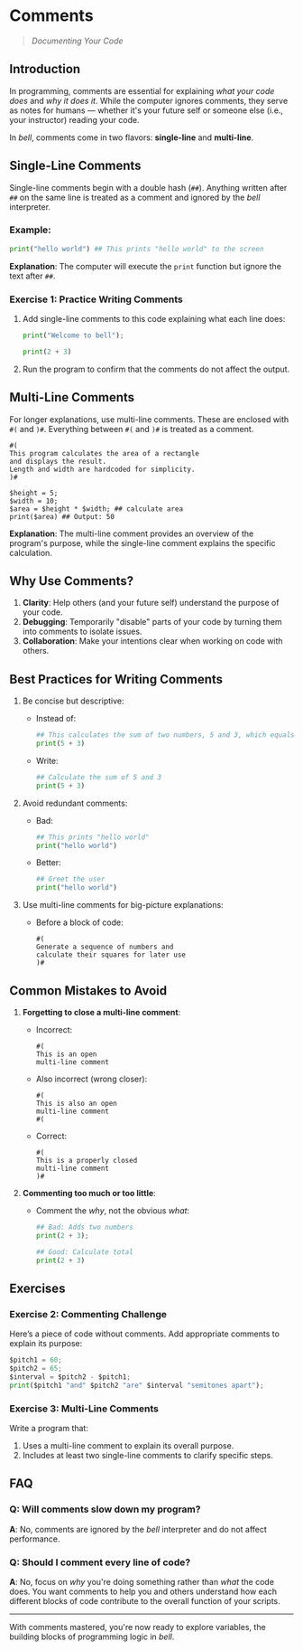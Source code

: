 # Comments

> _Documenting Your Code_

## Introduction

In programming, comments are essential for explaining _what your code does_ and _why it does it_. While the computer ignores comments, they serve as notes for humans — whether it's your future self or someone else (i.e., your instructor) reading your code.

In _bell_, comments come in two flavors: **single-line** and **multi-line**.

## Single-Line Comments

Single-line comments begin with a double hash (`##`). Anything written after `##` on the same line is treated as a comment and ignored by the _bell_ interpreter.

### Example:

```py
print("hello world") ## This prints "hello world" to the screen
```

**Explanation**: The computer will execute the `print` function but ignore the text after `##`.

### Exercise 1: Practice Writing Comments

1. Add single-line comments to this code explaining what each line does:

   ```py
   print("Welcome to bell");

   print(2 + 3)
   ```

2. Run the program to confirm that the comments do not affect the output.

## Multi-Line Comments

For longer explanations, use multi-line comments. These are enclosed with `#(` and `)#`. Everything between `#(` and `)#` is treated as a comment.

```bell
#(
This program calculates the area of a rectangle
and displays the result.
Length and width are hardcoded for simplicity.
)#

$height = 5;
$width = 10;
$area = $height * $width; ## calculate area
print($area) ## Output: 50
```

**Explanation**: The multi-line comment provides an overview of the program's purpose, while the single-line comment explains the specific calculation.

## Why Use Comments?

1. **Clarity**: Help others (and your future self) understand the purpose of your code.
2. **Debugging**: Temporarily "disable" parts of your code by turning them into comments to isolate issues.
3. **Collaboration**: Make your intentions clear when working on code with others.

## Best Practices for Writing Comments

1. Be concise but descriptive:

   - Instead of:
     ```py
     ## This calculates the sum of two numbers, 5 and 3, which equals 8
     print(5 + 3)
     ```
   - Write:
     ```py
     ## Calculate the sum of 5 and 3
     print(5 + 3)
     ```

2. Avoid redundant comments:

   - Bad:
     ```py
     ## This prints "hello world"
     print("hello world")
     ```
   - Better:
     ```py
     ## Greet the user
     print("hello world")
     ```

3. Use multi-line comments for big-picture explanations:
   - Before a block of code:
     ```bell
     #(
     Generate a sequence of numbers and
     calculate their squares for later use
     )#
     ```

## Common Mistakes to Avoid

1. **Forgetting to close a multi-line comment**:

   - Incorrect:
     ```
     #(
     This is an open
     multi-line comment
     ```
   - Also incorrect (wrong closer):
     ```
     #(
     This is also an open
     multi-line comment
     #(
     ```
   - Correct:
     ```
     #(
     This is a properly closed
     multi-line comment
     )#
     ```

2. **Commenting too much or too little**:

   - Comment the _why_, not the obvious _what_:

     ```py
     ## Bad: Adds two numbers
     print(2 + 3);

     ## Good: Calculate total
     print(2 + 3)
     ```

## Exercises

### Exercise 2: Commenting Challenge

Here’s a piece of code without comments. Add appropriate comments to explain its purpose:

```py
$pitch1 = 60;
$pitch2 = 65;
$interval = $pitch2 - $pitch1;
print($pitch1 "and" $pitch2 "are" $interval "semitones apart");
```

### Exercise 3: Multi-Line Comments

Write a program that:

1. Uses a multi-line comment to explain its overall purpose.
2. Includes at least two single-line comments to clarify specific steps.

## FAQ

### Q: Will comments slow down my program?

**A**: No, comments are ignored by the _bell_ interpreter and do not affect performance.

### Q: Should I comment every line of code?

**A**: No, focus on _why_ you're doing something rather than _what_ the code does. You want comments to help you and others understand how each different blocks of code contribute to the overall function of your scripts.

---

With comments mastered, you're now ready to explore variables, the building blocks of programming logic in _bell_.
